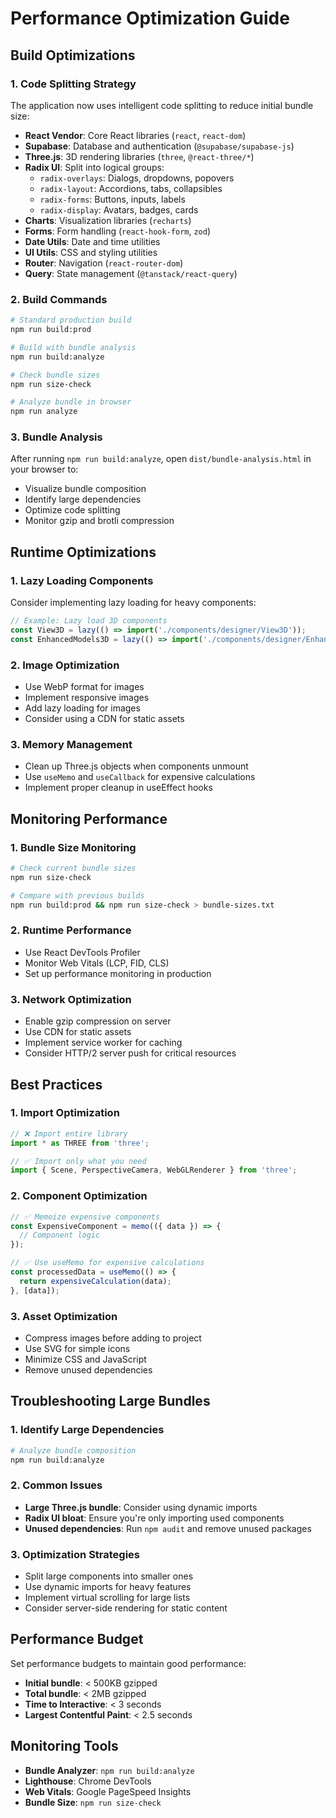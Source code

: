# Performance Optimization Guide

## Build Optimizations

### 1. Code Splitting Strategy

The application now uses intelligent code splitting to reduce initial bundle size:

- **React Vendor**: Core React libraries (`react`, `react-dom`)
- **Supabase**: Database and authentication (`@supabase/supabase-js`)
- **Three.js**: 3D rendering libraries (`three`, `@react-three/*`)
- **Radix UI**: Split into logical groups:
  - `radix-overlays`: Dialogs, dropdowns, popovers
  - `radix-layout`: Accordions, tabs, collapsibles
  - `radix-forms`: Buttons, inputs, labels
  - `radix-display`: Avatars, badges, cards
- **Charts**: Visualization libraries (`recharts`)
- **Forms**: Form handling (`react-hook-form`, `zod`)
- **Date Utils**: Date and time utilities
- **UI Utils**: CSS and styling utilities
- **Router**: Navigation (`react-router-dom`)
- **Query**: State management (`@tanstack/react-query`)

### 2. Build Commands

```bash
# Standard production build
npm run build:prod

# Build with bundle analysis
npm run build:analyze

# Check bundle sizes
npm run size-check

# Analyze bundle in browser
npm run analyze
```

### 3. Bundle Analysis

After running `npm run build:analyze`, open `dist/bundle-analysis.html` in your browser to:
- Visualize bundle composition
- Identify large dependencies
- Optimize code splitting
- Monitor gzip and brotli compression

## Runtime Optimizations

### 1. Lazy Loading Components

Consider implementing lazy loading for heavy components:

```typescript
// Example: Lazy load 3D components
const View3D = lazy(() => import('./components/designer/View3D'));
const EnhancedModels3D = lazy(() => import('./components/designer/EnhancedModels3D'));
```

### 2. Image Optimization

- Use WebP format for images
- Implement responsive images
- Add lazy loading for images
- Consider using a CDN for static assets

### 3. Memory Management

- Clean up Three.js objects when components unmount
- Use `useMemo` and `useCallback` for expensive calculations
- Implement proper cleanup in useEffect hooks

## Monitoring Performance

### 1. Bundle Size Monitoring

```bash
# Check current bundle sizes
npm run size-check

# Compare with previous builds
npm run build:prod && npm run size-check > bundle-sizes.txt
```

### 2. Runtime Performance

- Use React DevTools Profiler
- Monitor Web Vitals (LCP, FID, CLS)
- Set up performance monitoring in production

### 3. Network Optimization

- Enable gzip compression on server
- Use CDN for static assets
- Implement service worker for caching
- Consider HTTP/2 server push for critical resources

## Best Practices

### 1. Import Optimization

```typescript
// ❌ Import entire library
import * as THREE from 'three';

// ✅ Import only what you need
import { Scene, PerspectiveCamera, WebGLRenderer } from 'three';
```

### 2. Component Optimization

```typescript
// ✅ Memoize expensive components
const ExpensiveComponent = memo(({ data }) => {
  // Component logic
});

// ✅ Use useMemo for expensive calculations
const processedData = useMemo(() => {
  return expensiveCalculation(data);
}, [data]);
```

### 3. Asset Optimization

- Compress images before adding to project
- Use SVG for simple icons
- Minimize CSS and JavaScript
- Remove unused dependencies

## Troubleshooting Large Bundles

### 1. Identify Large Dependencies

```bash
# Analyze bundle composition
npm run build:analyze
```

### 2. Common Issues

- **Large Three.js bundle**: Consider using dynamic imports
- **Radix UI bloat**: Ensure you're only importing used components
- **Unused dependencies**: Run `npm audit` and remove unused packages

### 3. Optimization Strategies

- Split large components into smaller ones
- Use dynamic imports for heavy features
- Implement virtual scrolling for large lists
- Consider server-side rendering for static content

## Performance Budget

Set performance budgets to maintain good performance:

- **Initial bundle**: < 500KB gzipped
- **Total bundle**: < 2MB gzipped
- **Time to Interactive**: < 3 seconds
- **Largest Contentful Paint**: < 2.5 seconds

## Monitoring Tools

- **Bundle Analyzer**: `npm run build:analyze`
- **Lighthouse**: Chrome DevTools
- **Web Vitals**: Google PageSpeed Insights
- **Bundle Size**: `npm run size-check`

